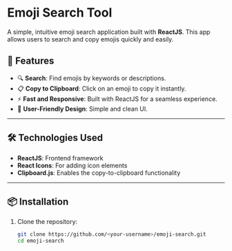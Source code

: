 # Emoji Search Tool

A simple, intuitive emoji search application built with **ReactJS**. This app allows users to search and copy emojis quickly and easily.

## 🚀 Features

- 🔍 **Search**: Find emojis by keywords or descriptions.
- 📋 **Copy to Clipboard**: Click on an emoji to copy it instantly.
- ⚡ **Fast and Responsive**: Built with ReactJS for a seamless experience.
- 🎨 **User-Friendly Design**: Simple and clean UI.

---

## 🛠️ Technologies Used

- **ReactJS**: Frontend framework
- **React Icons**: For adding icon elements
- **Clipboard.js**: Enables the copy-to-clipboard functionality

---

## 📦 Installation

1. Clone the repository:
   ```bash
   git clone https://github.com/<your-username>/emoji-search.git
   cd emoji-search
